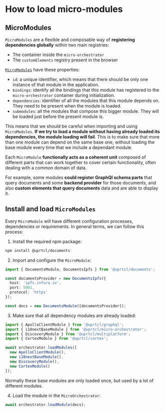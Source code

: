 # How to load micro-modules

## MicroModules

`MicroModules` are a flexible and composable way of **registering dependencies globally** within two main registries:

- The container inside the `micro-orchestrator`
- The `customElements` registry present in the browser

[`MicroModules`](https://github.com/uprtcl/js-uprtcl/blob/develop/packages/micro-orchestrator/src/orchestrator/micro.module.ts) have these properties:

- `id`: a unique identifier, which means that there should be only one instance of that module in the application.
- `bindings`: identify all the bindings that this module has registered to the `micro-orchestrator` container during initialization.
- `dependencies`: identifier of all the modules that this module depends on. They need to be present when the module is loaded.
- `submodules`: all the modules that compose this bigger module. They will be loaded just before the present module is.

This means that we should be careful when importing and using `MicroModules`. **If we try to load a module without having already loaded its dependencies, the module loading will fail**. This is to make sure that more than one module can depend on the same base one, without loading the base module every time that we include a dependant module.

Each `MicroModule` **functionally acts as a coherent unit** composed of different parts that can work together to cover certain functionality, often dealing with a common domain of data.

For example, some modules **could register GraphQl schema parts** that query documents and some **backend provider** for those documents, and also **custom elements that query documents** data and are able to display it.

## Install and load `MicroModules`

Every `MicroModule` will have different configuration processes, dependencies or requirements. In general terms, we can follow this process:

1. Install the required npm package:

```bash
npm install @uprtcl/documents
```

2. Import and configure the `MicroModule`:

```ts
import { DocumentsModule, DocumentsIpfs } from '@uprtcl/documents';

const documentsProvider = new DocumentsIpfs({
  host: 'ipfs.infura.io',
  port: 5001,
  protocol: 'https'
});

const docs = new DocumentsModule([documentsProvider]);
```

3. Make sure that all dependency modules are already loaded:

```ts
import { ApolloClientModule } from '@uprtcl/graphql';
import { i18nextBaseModule } from '@uprtcl/micro-orchestrator';
import { DiscoveryModule } from '@uprtcl/multiplatform';
import { CortexModule } from '@uprtcl/cortex';

await orchestrator.loadModules([
  new ApolloClientModule(),
  new i18nextBaseModule(),
  new DiscoveryModule(),
  new CortexModule()
]);
```

Normally these base modules are only loaded once, but used by a lot of different modules.

4. Load the module in the `MicroOrchestrator`:

```ts
await orchestrator.loadModule(docs);
```
